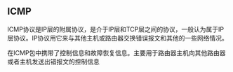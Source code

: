 ## ICMP
ICMP协议是IP层的附属协议，是介于IP层和TCP层之间的协议，一般认为属于IP层协议。IP协议用它来与其他主机或路由器交换错误报文和其他的一些网络情况。

在ICMP包中携带了控制信息和故障恢复信息。主要用于路由器主机向其他路由器或者主机发送出错报文的控制信息
